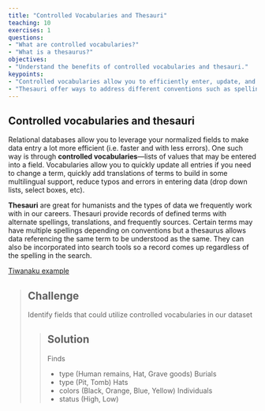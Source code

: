 ```yaml
---
title: "Controlled Vocabularies and Thesauri"
teaching: 10
exercises: 1
questions:
- "What are controlled vocabularies?"
- "What is a thesaurus?"
objectives:
- "Understand the benefits of controlled vocabularies and thesauri."
keypoints:
- "Controlled vocabularies allow you to efficiently enter, update, and analyze data."
- "Thesauri offer ways to address different conventions such as spelling."
---
```



## Controlled vocabularies and thesauri

Relational databases allow you to leverage your normalized fields to make data entry a lot more efficient (i.e. faster and with less errors). One such way is through **controlled vocabularies**—lists of values that may be entered into a field. Vocabularies allow you to quickly update all entries if you need to change a term, quickly add translations of terms to build in some multilingual support, reduce typos and errors in entering data (drop down lists, select boxes, etc). 

**Thesauri** are great for humanists and the types of data we frequently work with in our careers. Thesauri provide records of defined terms with alternate spellings, translations, and frequently sources. Certain terms may have multiple spellings depending on conventions but a thesaurus allows data referencing the same term to be understood as the same. They can also be incorporated into search tools so a record comes up regardless of the spelling in the search. 

[Tiwanaku example](http://www.getty.edu/vow/TGNFullDisplay?find=tiwanaku&place=&nation=&prev_page=1&english=Y&subjectid=1020440)

> ## Challenge
> Identify fields that could utilize controlled vocabularies in our dataset
>
> > ## Solution
> > Finds 
> > * type (Human remains, Hat, Grave goods)
> > Burials
> > * type (Pit, Tomb)
> > Hats
> > * colors (Black, Orange, Blue, Yellow)
> > Individuals
> > * status (High, Low)
